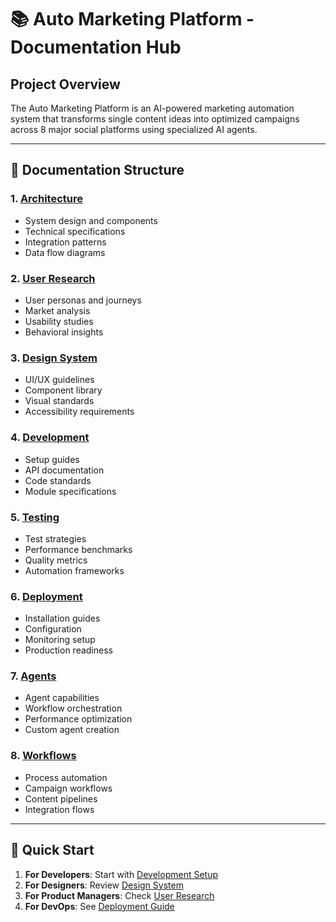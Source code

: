 # 📚 Auto Marketing Platform - Documentation Hub

## Project Overview
The Auto Marketing Platform is an AI-powered marketing automation system that transforms single content ideas into optimized campaigns across 8 major social platforms using specialized AI agents.

---

## 📖 Documentation Structure

### 1. [Architecture](./architecture/)
- System design and components
- Technical specifications
- Integration patterns
- Data flow diagrams

### 2. [User Research](./user-research/)
- User personas and journeys
- Market analysis
- Usability studies
- Behavioral insights

### 3. [Design System](./design-system/)
- UI/UX guidelines
- Component library
- Visual standards
- Accessibility requirements

### 4. [Development](./development/)
- Setup guides
- API documentation
- Code standards
- Module specifications

### 5. [Testing](./testing/)
- Test strategies
- Performance benchmarks
- Quality metrics
- Automation frameworks

### 6. [Deployment](./deployment/)
- Installation guides
- Configuration
- Monitoring setup
- Production readiness

### 7. [Agents](./agents/)
- Agent capabilities
- Workflow orchestration
- Performance optimization
- Custom agent creation

### 8. [Workflows](./workflows/)
- Process automation
- Campaign workflows
- Content pipelines
- Integration flows

---

## 🚀 Quick Start

1. **For Developers**: Start with [Development Setup](./development/setup.md)
2. **For Designers**: Review [Design System](./design-system/overview.md)
3. **For Product Managers**: Check [User Research](./user-research/personas.md)
4. **For DevOps**: See [Deployment Guide](./deployment/installation.md)

